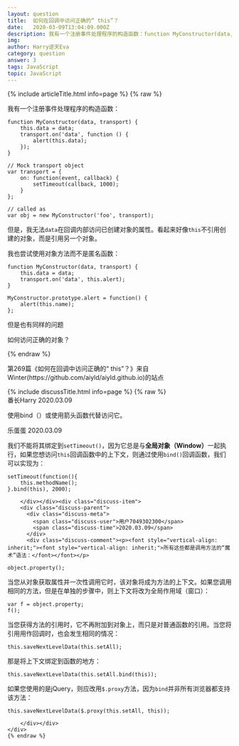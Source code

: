 ```yaml
---
layout: question
title:  如何在回调中访问正确的“ this”？
date:   2020-03-09T13:04:09.000Z
description: 我有一个注册事件处理程序的构造函数：function MyConstructor(data, transport) {    this.data...
img: 
author: Harry逆天Eva
category: question
answer: 3
tags: JavaScript
topic: JavaScript
---
```

<div class="article-root">
  <div class="article">
    {% include articleTitle.html info=page %}
    {% raw %}
    <div class="article-content"><p><font style="vertical-align: inherit;"><font style="vertical-align: inherit;">我有一个注册事件处理程序的构造函数：</font></font></p>

<p></p><div class="snippet" data-lang="js" data-hide="false">
<div class="snippet-code">
<pre class="snippet-code-js lang-js prettyprint-override"><code>function MyConstructor(data, transport) {<font></font>
    this.data = data;<font></font>
    transport.on('data', function () {<font></font>
        alert(this.data);<font></font>
    });<font></font>
}<font></font>
<font></font>
// Mock transport object<font></font>
var transport = {<font></font>
    on: function(event, callback) {<font></font>
        setTimeout(callback, 1000);<font></font>
    }<font></font>
};<font></font>
<font></font>
// called as<font></font>
var obj = new MyConstructor('foo', transport);</code></pre>
</div>
</div>
<p></p>

<p><font style="vertical-align: inherit;"><font style="vertical-align: inherit;">但是，我无法</font></font><code>data</code><font style="vertical-align: inherit;"><font style="vertical-align: inherit;">在回调内部</font><font style="vertical-align: inherit;">访问</font><font style="vertical-align: inherit;">已创建对象</font><font style="vertical-align: inherit;">的</font><font style="vertical-align: inherit;">属性。</font><font style="vertical-align: inherit;">看起来好像</font></font><code>this</code><font style="vertical-align: inherit;"><font style="vertical-align: inherit;">不引用创建的对象，而是引用另一个对象。</font></font></p>

<p><font style="vertical-align: inherit;"><font style="vertical-align: inherit;">我也尝试使用对象方法而不是匿名函数：</font></font></p>

<pre><code>function MyConstructor(data, transport) {<font></font>
    this.data = data;<font></font>
    transport.on('data', this.alert);<font></font>
}<font></font>
<font></font>
MyConstructor.prototype.alert = function() {<font></font>
    alert(this.name);<font></font>
};<font></font>
</code></pre>

<p><font style="vertical-align: inherit;"><font style="vertical-align: inherit;">但是也有同样的问题</font></font></p>

<p><font style="vertical-align: inherit;"><font style="vertical-align: inherit;">如何访问正确的对象？</font></font></p></div>
    {% endraw %}
  </div>
  <p class="winter_mark">第269篇《如何在回调中访问正确的“ this”？》来自Winter(https://github.com/aiyld/aiyld.github.io)的站点</p>
  <div class="discuss-wrapper">
    {% include discussTitle.html info=page %}
    {% raw %}
    <div class="discuss-list">
    <div class="discuss-item">
        <div class="discuss-parent">
          <div class="discuss-meta">
            <span class="discuss-user">番长Harry</span>
            <span class="discuss-time">2020.03.09</span>
          </div>
          <div class="discuss-comment"><p><font style="vertical-align: inherit;"><font style="vertical-align: inherit;">使用bind（）或使用箭头函数代替访问它。</font></font></p></div>
        </div></div><div class="discuss-item">
        <div class="discuss-parent">
          <div class="discuss-meta">
            <span class="discuss-user">乐蛋蛋</span>
            <span class="discuss-time">2020.03.09</span>
          </div>
          <div class="discuss-comment"><p><font style="vertical-align: inherit;"><font style="vertical-align: inherit;">我们不能将其绑定到</font></font><code>setTimeout()</code><font style="vertical-align: inherit;"><font style="vertical-align: inherit;">，因为它总是与</font></font><strong><font style="vertical-align: inherit;"><font style="vertical-align: inherit;">全局对象（Window）</font></font></strong><font style="vertical-align: inherit;"><font style="vertical-align: inherit;">一起执行</font><font style="vertical-align: inherit;">，如果您想访问</font></font><code>this</code><font style="vertical-align: inherit;"><font style="vertical-align: inherit;">回调函数中的上下文，则通过使用</font></font><code>bind()</code><font style="vertical-align: inherit;"><font style="vertical-align: inherit;">回调函数，我们可以实现为：</font></font></p>

<pre><code>setTimeout(function(){<font></font>
    this.methodName();<font></font>
}.bind(this), 2000);<font></font>
</code></pre></div>
        </div></div><div class="discuss-item">
        <div class="discuss-parent">
          <div class="discuss-meta">
            <span class="discuss-user">用户7049302300</span>
            <span class="discuss-time">2020.03.09</span>
          </div>
          <div class="discuss-comment"><p><font style="vertical-align: inherit;"><font style="vertical-align: inherit;">所有这些都是调用方法的“魔术”语法：</font></font></p>

<pre><code>object.property();
</code></pre>

<p><font style="vertical-align: inherit;"><font style="vertical-align: inherit;">当您从对象获取属性并一次性调用它时，该对象将成为方法的上下文。</font><font style="vertical-align: inherit;">如果您调用相同的方法，但是在单独的步骤中，则上下文将改为全局作用域（窗口）：</font></font></p>

<pre><code>var f = object.property;<font></font>
f();<font></font>
</code></pre>

<p><font style="vertical-align: inherit;"><font style="vertical-align: inherit;">当您获得方法的引用时，它不再附加到对象上，而只是对普通函数的引用。</font><font style="vertical-align: inherit;">当您将引用用作回调时，也会发生相同的情况：</font></font></p>

<pre><code>this.saveNextLevelData(this.setAll);
</code></pre>

<p><font style="vertical-align: inherit;"><font style="vertical-align: inherit;">那是将上下文绑定到函数的地方：</font></font></p>

<pre><code>this.saveNextLevelData(this.setAll.bind(this));
</code></pre>

<p><font style="vertical-align: inherit;"><font style="vertical-align: inherit;">如果您使用的是jQuery，则应改用</font></font><code>$.proxy</code><font style="vertical-align: inherit;"><font style="vertical-align: inherit;">方法，因为</font></font><code>bind</code><font style="vertical-align: inherit;"><font style="vertical-align: inherit;">并非所有浏览器都支持</font><font style="vertical-align: inherit;">该</font><font style="vertical-align: inherit;">方法</font><font style="vertical-align: inherit;">：</font></font></p>

<pre><code>this.saveNextLevelData($.proxy(this.setAll, this));
</code></pre></div>
        </div></div>
    </div>
    {% endraw %}
  </div>
<div>
